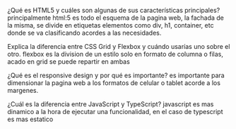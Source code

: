    ¿Qué es HTML5 y cuáles son algunas de sus características principales? principalmente html:5 es todo el esquema de la pagina web, la fachada de la misma, se divide en etiquetas elementos como div, h1, container, etc donde se va clasificando acordes a las necesidades.
        
 Explica la diferencia entre CSS Grid y Flexbox y cuándo usarías uno sobre el otro. flexbox es la division de un estilo solo en formato de columna o filas, acado en grid se puede repartir en ambas
 
  ¿Qué es el responsive design y por qué es importante? es importante para dimensionar la pagina web a los formatos de celular o tablet acorde a los margenes.
  
  ¿Cuál es la diferencia entre JavaScript y TypeScript? javascript es mas dinamico a la hora de ejecutar una funcionalidad, en el caso de typescript es mas estatico
